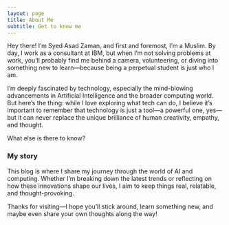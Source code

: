 ```yaml
---
layout: page
title: About Me
subtitle: Get to know me
---
```


Hey there! I’m Syed Asad Zaman, and first and foremost, I’m a Muslim. By day, I work as a consultant at IBM, but when I’m not solving problems at work, you’ll probably find me behind a camera, volunteering, or diving into something new to learn—because being a perpetual student is just who I am.

I’m deeply fascinated by technology, especially the mind-blowing advancements in Artificial Intelligence and the broader computing world. But here’s the thing: while I love exploring what tech can do, I believe it’s important to remember that technology is just a tool—a powerful one, yes—but it can never replace the unique brilliance of human creativity, empathy, and thought.

What else is there to know?

### My story

This blog is where I share my journey through the world of AI and computing. Whether I’m breaking down the latest trends or reflecting on how these innovations shape our lives, I aim to keep things real, relatable, and thought-provoking.

Thanks for visiting—I hope you’ll stick around, learn something new, and maybe even share your own thoughts along the way!
